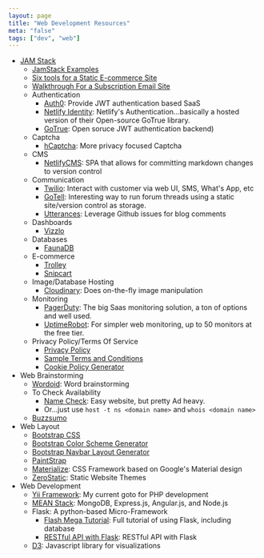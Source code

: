 ```yaml
---
layout: page
title: "Web Development Resources"
meta: "false"
tags: ["dev", "web"]
---
```


- [JAM Stack](https://www.jamstack.org)
  - [JamStack Examples](https://jamstack.org/examples/)
  - [Six tools for a Static E-commerce Site](https://www.netlify.com/blog/2015/08/25/a-great-fast-static-e-commerce-experience-with-6-easy-tools/)
  - [Walkthrough For a Subscription Email Site](https://trolley.link/2019/03/03/paid-email-newsletter.html)
  - Authentication
    - [Auth0](https://auth0.com/): Provide JWT authentication based SaaS
    - [Netlify Identity](https://www.netlify.com/docs/identity/): Netlify's Authentication...basically a hosted version of their Open-source GoTrue library.
    - [GoTrue](https://github.com/netlify/gotrue): Open soruce JWT authentication backend)
  - Captcha
    - [hCaptcha](https:///www.hcaptcha.com/): More privacy focused Captcha
  - CMS
    - [NetlifyCMS](https://github.com/netlify/netlify-cms): SPA that allows for committing markdown changes to version control
  - Communication
    - [Twilio](https://www.twilio.com/): Interact with customer via web UI, SMS, What's App, etc
    - [GoTell](https://github.com/netlify/gotell): Interesting way to run forum threads using a static site/version control as storage.
    - [Utterances](https://utteranc.es/): Leverage Github issues for blog comments
  - Dashboards
    - [Vizzlo](https://vizzlo.com/)
  - Databases
    - [FaunaDB](https://fauna.com/)
  - E-commerce
    - [Trolley](https://trolley.link/)
    - [Snipcart](https://snipcart.com/)
  - Image/Database Hosting
    - [Cloudinary](https://cloudinary.com/): Does on-the-fly image manipulation
  - Monitoring
    - [PagerDuty](https://www.pagerduty.com/): The big Saas monitoring solution, a ton of options and well used.
    - [UptimeRobot](https://uptimerobot.com/): For simpler web monitoring, up to 50 monitors at the free tier.
  - Privacy Policy/Terms Of Service
    - [Privacy Policy](https://www.privacypolicygenerator.info/)
    - [Sample Terms and Conditions](https://www.privacypolicygenerator.info/sample-terms-conditions-template/)
    - [Cookie Policy Generator](https://www.cookiepolicygenerator.com/)
- Web Brainstorming
  - [Wordoid](https://wordoid.com/): Word brainstorming
  - To Check Availability
    - [Name Check](https://namechk.com/): Easy website, but pretty Ad heavy.
    - Or...just use `host -t ns <domain name>` and `whois <domain name>` 
  - [Buzzsumo](https://app.buzzsumo.com)
- Web Layout
  - [Bootstrap CSS](http://getbootstrap.com/css/)
  - [Bootstrap Color Scheme Generator](http://www.lavishbootstrap.com/)
  - [Bootstrap Navbar Layout Generator](http://twbscolor.smarchal.com/)
  - [PaintStrap](http://paintstrap.com/)
  - [Materialize](http://materializecss.com/): CSS Framework based on Google's Material design
  - [ZeroStatic](https://www.zerostatic.io): Static Website Themes
- Web Development
  - [Yii Framework](http://www.yiiframework.com/): My current goto for PHP development
  - [MEAN Stack](http://mean.io/#!/): MongoDB, Express.js, Angular.js, and Node.js
  - Flask: A python-based Micro-Framework
    - [Flash Mega Tutorial](http://blog.miguelgrinberg.com/post/the-flask-mega-tutorial-part-i-hello-world): Full tutorial of using Flask, including database
    - [RESTful API with Flask](http://blog.miguelgrinberg.com/post/designing-a-restful-api-with-python-and-flask): RESTful API with Flask
  - [D3](https://github.com/mbostock/d3/wiki/Gallery):  Javascript library for visualizations 

